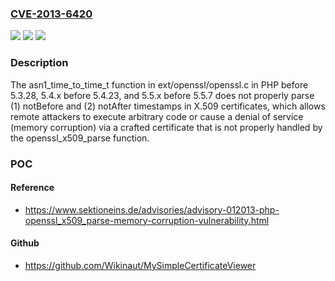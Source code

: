 ### [CVE-2013-6420](https://cve.mitre.org/cgi-bin/cvename.cgi?name=CVE-2013-6420)
![](https://img.shields.io/static/v1?label=Product&message=n%2Fa&color=blue)
![](https://img.shields.io/static/v1?label=Version&message=n%2Fa&color=blue)
![](https://img.shields.io/static/v1?label=Vulnerability&message=n%2Fa&color=brighgreen)

### Description

The asn1_time_to_time_t function in ext/openssl/openssl.c in PHP before 5.3.28, 5.4.x before 5.4.23, and 5.5.x before 5.5.7 does not properly parse (1) notBefore and (2) notAfter timestamps in X.509 certificates, which allows remote attackers to execute arbitrary code or cause a denial of service (memory corruption) via a crafted certificate that is not properly handled by the openssl_x509_parse function.

### POC

#### Reference
- https://www.sektioneins.de/advisories/advisory-012013-php-openssl_x509_parse-memory-corruption-vulnerability.html

#### Github
- https://github.com/Wikinaut/MySimpleCertificateViewer

